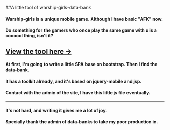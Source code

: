 ##A little tool of warship-girls-data-bank

#### Warship-girls is a unique mobile game. Although I have basic "AFK" now.

#### Do something for the gamers who once play the same game with u is a coooool thing, isn't it?

<a href="http://js.ntwikis.com/jsp/apps/cancollezh/tool/expedition_caculator.jsp">View the tool here →</a>
-------

#### At first, I'm going to write a little SPA base on bootstrap. Then I find the data-bank.

#### It has a toolkit already, and it's based on jquery-mobile and jsp.

#### Contact with the admin of the site, I have this little js file eventually.

------

#### It's not hard, and writing it gives me a lot of joy.

#### Specially thank the admin of data-banks to take my poor production in.